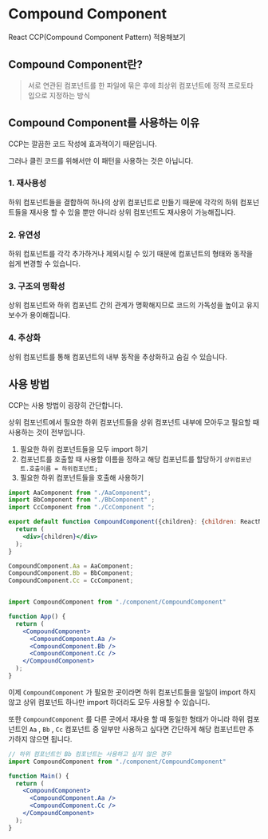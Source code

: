 # Compound Component
React CCP(Compound Component Pattern) 적용해보기

## Compound Component란?
> 서로 연관된 컴포넌트를 한 파일에 묶은 후에 최상위 컴포넌트에 정적 프로토타입으로 지정하는 방식
> 

## Compound Component를 사용하는 이유

CCP는 깔끔한 코드 작성에 효과적이기 때문입니다.

그러나 클린 코드를 위해서만 이 패턴을 사용하는 것은 아닙니다.

### 1. 재사용성

하위 컴포넌트들을 결합하여 하나의 상위 컴포넌트로 만들기 때문에 각각의 하위 컴포넌트들을 재사용 할 수 있을 뿐만 아니라 상위 컴포넌트도 재사용이 가능해집니다.

### 2. 유연성

하위 컴포넌트를 각각 추가하거나 제외시킬 수 있기 때문에 컴포넌트의 형태와 동작을 쉽게 변경할 수 있습니다.

### 3. 구조의 명확성

상위 컴포넌트와 하위 컴포넌트 간의 관계가 명확해지므로 코드의 가독성을 높이고 유지보수가 용이해집니다.

### 4. 추상화

상위 컴포넌트를 통해 컴포넌트의 내부 동작을 추상화하고 숨길 수 있습니다.

## 사용 방법

CCP는 사용 방법이 굉장히 간단합니다.

상위 컴포넌트에서 필요한 하위 컴포넌트들을 상위 컴포넌트 내부에 모아두고 필요할 때 사용하는 것이 전부입니다.

1. 필요한 하위 컴포넌트들을 모두 import 하기
2. 컴포넌트를 호출할 때 사용할 이름을 정하고 해당 컴포넌트를 할당하기
`상위컴포넌트.호출이름 = 하위컴포넌트;` 
3. 필요한 하위 컴포넌트들을 호출해 사용하기

```jsx
import AaComponent from "./AaComponent";
import BbComponent from "./BbComponent" ;
import CcComponent from "./CcComponent ";

export default function CompoundComponent({children}: {children: ReactNode}) {
  return (
    <div>{children}</div>
  );
}

CompoundComponent.Aa = AaComponent;
CompoundComponent.Bb = BbComponent;
CompoundComponent.Cc = CcComponent;
```

```jsx

import CompoundComponent from "./component/CompoundComponent"

function App() {
  return (
    <CompoundComponent>
      <CompoundComponent.Aa />
      <CompoundComponent.Bb />
      <CompoundComponent.Cc />
    </CompoundComponent>
  );
}
```

이제 `CompoundComponent` 가 필요한 곳이라면 하위 컴포넌트들을 일일이 import 하지 않고 상위 컴포넌트 하나만 import 하더라도 모두 사용할 수 있습니다.

또한 `CompoundComponent` 를 다른 곳에서 재사용 할 때 동일한 형태가 아니라 하위 컴포넌트인 `Aa` , `Bb` , `Cc`  컴포넌트 중 일부만 사용하고 싶다면 간단하게 해당 컴포넌트만 추가하지 않으면 됩니다.

```jsx
// 하위 컴포넌트인 Bb 컴포넌트는 사용하고 싶지 않은 경우
import CompoundComponent from "./component/CompoundComponent"

function Main() {
  return (
    <CompoundComponent>
      <CompoundComponent.Aa />
      <CompoundComponent.Cc />
    </CompoundComponent>
  );
}
```
